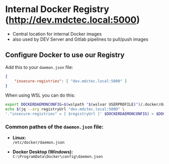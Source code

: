 # Internal Docker Registry  (http://dev.mdctec.local:5000)

* Central location for internal Docker images
* also used by DEV Server and Gitlab pipelines to pull/push images

## Configure Docker to use our Registry
Add this to your `daemon.json` file:
```json
{
    "insecure-registries": [ "dev.mdctec.local:5000" ]
}
```

When using WSL you can do this:
```bash
export DOCKERDAEMONCONFIG=$(wslpath "$(wslvar USERPROFILE)")/.docker/daemon.json; \
echo $(jq --arg registryUrl "dev.mdctec.local:5000" \
'."insecure-registries" = [ $registryUrl ]' $DOCKERDAEMONCONFIG) > $DOCKERDAEMONCONFIG
```

### Common pathes of the `daemon.json` file:

* **Linux:**  
  `/etc/docker/daemon.json`

* **Docker Desktop (Windows):**  
  `C:\ProgramData\Docker\config\daemon.json`

